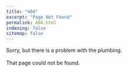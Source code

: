 ```yaml
---
title: "404"
excerpt: "Page Not Found"
permalink: 404.html
indexing: false
sitemap: false
---
```


Sorry, but there is a problem with the plumbing.<br><br>That page could not be found.

